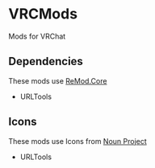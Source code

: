 # VRCMods
 Mods for VRChat

 ## Dependencies
 These mods use [ReMod.Core](https://github.com/RequiDev/ReMod.Core)
 - URLTools

 ## Icons
 These mods use Icons from [Noun Project](https://thenounproject.com/)
 - URLTools


